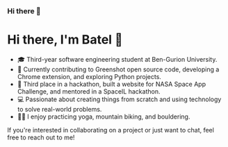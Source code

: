 ### Hi there 👋

<!--
**BatelBB/BatelBB** is a ✨ _special_ ✨ repository because its `README.md` (this file) appears on your GitHub profile.

Here are some ideas to get you started:

- 🔭 I’m currently working on ...
- 🌱 I’m currently learning ...
- 👯 I’m looking to collaborate on ...
- 🤔 I’m looking for help with ...
- 💬 Ask me about ...
- 📫 How to reach me: ...
- 😄 Pronouns: ...
- ⚡ Fun fact: ...
-->

# Hi there, I'm Batel 👋

- 🎓 Third-year software engineering student at Ben-Gurion University.
- 🚀 Currently contributing to Greenshot open source code, developing a Chrome extension, and exploring Python projects.
- 🥉 Third place in a hackathon, built a website for NASA Space App Challenge, and mentored in a SpaceIL hackathon.
- 💻 Passionate about creating things from scratch and using technology to solve real-world problems.
- 🧘‍♀️ I enjoy practicing yoga, mountain biking, and bouldering.

If you're interested in collaborating on a project or just want to chat, feel free to reach out to me!
